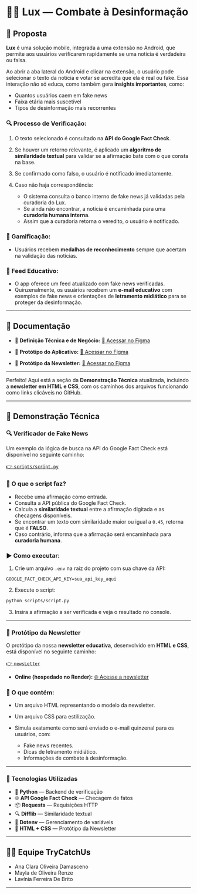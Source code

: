 # 🕵️‍♂️ Lux — Combate à Desinformação

## 🚀 Proposta

**Lux** é uma solução mobile, integrada a uma extensão no Android, que permite aos usuários verificarem rapidamente se uma notícia é verdadeira ou falsa.

Ao abrir a aba lateral do Android e clicar na extensão, o usuário pode selecionar o texto da notícia e votar se acredita que ela é real ou fake. Essa interação não só educa, como também gera **insights importantes**, como:

- Quantos usuários caem em fake news
- Faixa etária mais suscetível
- Tipos de desinformação mais recorrentes

### 🔍 Processo de Verificação:

1. O texto selecionado é consultado na **API do Google Fact Check**.
2. Se houver um retorno relevante, é aplicado um **algoritmo de similaridade textual** para validar se a afirmação bate com o que consta na base.
3. Se confirmado como falso, o usuário é notificado imediatamente.
4. Caso não haja correspondência:

   - O sistema consulta o banco interno de fake news já validadas pela curadoria do Lux.
   - Se ainda não encontrar, a notícia é encaminhada para uma **curadoria humana interna**.
   - Assim que a curadoria retorna o veredito, o usuário é notificado.

### 🏅 Gamificação:

- Usuários recebem **medalhas de reconhecimento** sempre que acertam na validação das notícias.

### 📰 Feed Educativo:

- O app oferece um feed atualizado com fake news verificadas.
- Quinzenalmente, os usuários recebem um **e-mail educativo** com exemplos de fake news e orientações de **letramento midiático** para se proteger da desinformação.

---

## 📄 Documentação

- 📑 **Definição Técnica e de Negócio:**
  [🔗 Acessar no Figma](https://www.figma.com/board/KlMN8EPum5tvjZ3fAlIerz/Lux?node-id=0-1&p=f&t=FTFrZrMk8iy83F2Q-0)

- 📱 **Protótipo do Aplicativo:**
  [🔗 Acessar no Figma](https://www.figma.com/proto/wKdIiK1PIiqduo333KDq9q/Untitled?node-id=7-476&t=bvGciUBGWVTQuDZX-0&scaling=scale-down&content-scaling=fixed&page-id=2%3A1203&starting-point-node-id=4%3A3)

- 📧 **Protótipo da Newsletter:**
  [🔗 Acessar no Figma](https://www.figma.com/design/wKdIiK1PIiqduo333KDq9q/Untitled?node-id=11-778&t=bvGciUBGWVTQuDZX-0)

---

Perfeito! Aqui está a seção da **Demonstração Técnica** atualizada, incluindo a **newsletter em HTML e CSS**, com os caminhos dos arquivos funcionando como links clicáveis no GitHub.

---

## 🧠 Demonstração Técnica

### 🔍 Verificador de Fake News

Um exemplo da lógica de busca na API do Google Fact Check está disponível no seguinte caminho:

[👉 `scripts/script.py`](./scripts/script.py)

### 🔧 O que o script faz?

- Recebe uma afirmação como entrada.
- Consulta a API pública do Google Fact Check.
- Calcula a **similaridade textual** entre a afirmação digitada e as checagens disponíveis.
- Se encontrar um texto com similaridade maior ou igual a `0.45`, retorna que é **FALSO**.
- Caso contrário, informa que a afirmação será encaminhada para **curadoria humana**.

### ▶️ Como executar:

1. Crie um arquivo `.env` na raiz do projeto com sua chave da API:

```env
GOOGLE_FACT_CHECK_API_KEY=sua_api_key_aqui
```

2. Execute o script:

```bash
python scripts/script.py
```

3. Insira a afirmação a ser verificada e veja o resultado no console.

---

### 📨 Protótipo da Newsletter

O protótipo da nossa **newsletter educativa**, desenvolvido em **HTML e CSS**, está disponível no seguinte caminho:

[👉 `newsLetter`](./newsLetter/index.html)

- **Online (hospedado no Render):** [🌐 Acesse a newsletter](https://lux-newsletter.onrender.com)

### 🔧 O que contém:

- Um arquivo HTML representando o modelo da newsletter.
- Um arquivo CSS para estilização.
- Simula exatamente como será enviado o e-mail quinzenal para os usuários, com:

  - Fake news recentes.
  - Dicas de letramento midiático.
  - Informações de combate à desinformação.

---

### 🧠 Tecnologias Utilizadas

- 🐍 **Python** — Backend de verificação
- 🌐 **API Google Fact Check** — Checagem de fatos
- 📦 **Requests** — Requisições HTTP
- 🔍 **Difflib** — Similaridade textual
- 🔑 **Dotenv** — Gerenciamento de variáveis
- 📰 **HTML + CSS** — Protótipo da Newsletter

---

## 👩‍💻 Equipe **TryCatchUs**

- Ana Clara Oliveira Damasceno
- Mayla de Oliveira Renze
- Lavínia Ferreira De Brito

---
